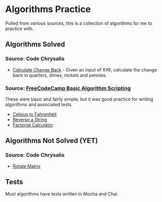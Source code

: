 # Algorithms Practice

Pulled from various sources, this is a collection of algorithms for me to practice with.

## Algorithms Solved

### Source: Code Chrysalis

- [Calculate Change Back](code-chrysalis-algorithms/loose-change/loose-change.js) - Given an input of XX¢, calculate the change back in quarters, dimes, nickels and pennies.

### Source: [FreeCodeCamp Basic Algorithm Scripting](https://www.freecodecamp.org/learn/javascript-algorithms-and-data-structures/basic-algorithm-scripting/)

These were basic and fairly simple, but it was good practice for writing algorithms and associated tests.

- [Celsius to Fahrenheit](fcc-basic-algorithms/01/01-convert-celsius-to-fahrenheit.js)
- [Reverse a String](fcc-basic-algorithms/02/02-reverse-a-string.js)
- [Factorial Calculator](fcc-basic-algorithms/03/factorialize-a-number.js)

## Algorithms Not Solved (YET)

### Source: Code Chrysalis

- [Rotate Matrix](code-chrysalis-algorithms/rotate-matrix/rotate-matrix.js)

## Tests

Most algorithms have tests written in Mocha and Chai.
